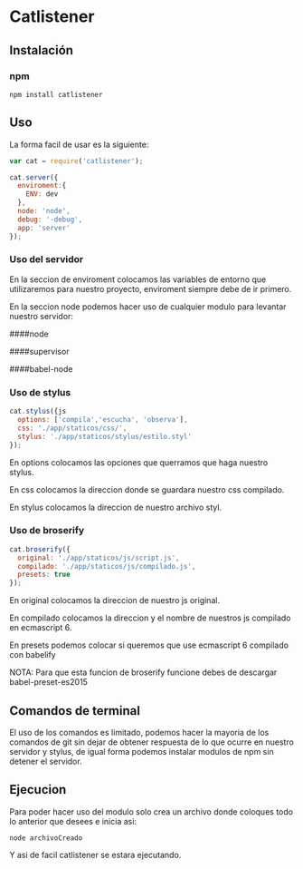# Catlistener

## Instalación

### npm

`npm install catlistener`

## Uso

La forma facil de usar es la siguiente:
```js
var cat = require('catlistener');

cat.server({
  enviroment:{
    ENV: dev
  },
  node: 'node',
  debug: '-debug',
  app: 'server'
});

```

### Uso del servidor

En la seccion de enviroment colocamos las variables de entorno que utilizaremos para nuestro proyecto, enviroment siempre debe de ir primero.

En la seccion node podemos hacer uso de cualquier modulo para levantar nuestro servidor:

####node

####supervisor

####babel-node


### Uso de stylus
```js
cat.stylus({js
  options: ['compila','escucha', 'observa'],
  css: './app/staticos/css/',
  stylus: './app/staticos/stylus/estilo.styl'
});
```
En options colocamos las opciones que querramos que haga nuestro stylus.

En css colocamos la direccion donde se guardara nuestro css compilado.

En stylus colocamos la direccion de nuestro archivo styl.

### Uso de broserify
```js
cat.broserify({
  original: './app/staticos/js/script.js',
  compilado: './app/staticos/js/compilado.js',
  presets: true
});
```
En original colocamos la direccion de nuestro js original.

En compilado colocamos la direccion y el nombre de nuestros js compilado en ecmascript 6.

En presets podemos colocar si queremos que use ecmascript 6 compilado con babelify

NOTA: Para que esta funcion de broserify funcione debes de descargar babel-preset-es2015


## Comandos de terminal

El uso de los comandos es limitado, podemos hacer la mayoria de los comandos de git sin dejar de obtener respuesta de lo que ocurre en nuestro servidor y stylus, de igual forma podemos instalar modulos de npm sin detener el servidor.

## Ejecucion

Para poder hacer uso del modulo solo crea un archivo donde coloques todo lo anterior que desees e inicia asi:

```
node archivoCreado
```

Y asi de facil catlistener se estara ejecutando.
